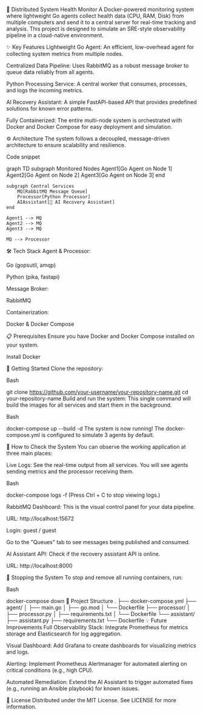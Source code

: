 🚀 Distributed System Health Monitor
A Docker-powered monitoring system where lightweight Go agents collect health data (CPU, RAM, Disk) from multiple computers and send it to a central server for real-time tracking and analysis. This project is designed to simulate an SRE-style observability pipeline in a cloud-native environment.

✨ Key Features
Lightweight Go Agent: An efficient, low-overhead agent for collecting system metrics from multiple nodes.

Centralized Data Pipeline: Uses RabbitMQ as a robust message broker to queue data reliably from all agents.

Python Processing Service: A central worker that consumes, processes, and logs the incoming metrics.

AI Recovery Assistant: A simple FastAPI-based API that provides predefined solutions for known error patterns.

Fully Containerized: The entire multi-node system is orchestrated with Docker and Docker Compose for easy deployment and simulation.

⚙️ Architecture
The system follows a decoupled, message-driven architecture to ensure scalability and resilience.

Code snippet

graph TD
    subgraph Monitored Nodes
        Agent1[Go Agent on Node 1]
        Agent2[Go Agent on Node 2]
        Agent3[Go Agent on Node 3]
    end

    subgraph Central Services
        MQ[RabbitMQ Message Queue]
        Processor[Python Processor]
        AIAssistant[🤖 AI Recovery Assistant]
    end

    Agent1 --> MQ
    Agent2 --> MQ
    Agent3 --> MQ

    MQ --> Processor
🛠️ Tech Stack
Agent & Processor:

Go (gopsutil, amqp)

Python (pika, fastapi)

Message Broker:

RabbitMQ

Containerization:

Docker & Docker Compose

📋 Prerequisites
Ensure you have Docker and Docker Compose installed on your system.

Install Docker

🚀 Getting Started
Clone the repository:

Bash

git clone https://github.com/your-username/your-repository-name.git
cd your-repository-name
Build and run the system:
This single command will build the images for all services and start them in the background.

Bash

docker-compose up --build -d
The system is now running! The docker-compose.yml is configured to simulate 3 agents by default.

🔬 How to Check the System
You can observe the working application at three main places:

Live Logs:
See the real-time output from all services. You will see agents sending metrics and the processor receiving them.

Bash

docker-compose logs -f
(Press Ctrl + C to stop viewing logs.)

RabbitMQ Dashboard:
This is the visual control panel for your data pipeline.

URL: http://localhost:15672

Login: guest / guest

Go to the "Queues" tab to see messages being published and consumed.

AI Assistant API:
Check if the recovery assistant API is online.

URL: http://localhost:8000

🛑 Stopping the System
To stop and remove all running containers, run:

Bash

docker-compose down
📁 Project Structure
.
├── docker-compose.yml
├── agent/
│   ├── main.go
│   ├── go.mod
│   └── Dockerfile
├── processor/
│   ├── processor.py
│   ├── requirements.txt
│   └── Dockerfile
└── assistant/
    ├── assistant.py
    ├── requirements.txt
    └── Dockerfile
💡 Future Improvements
Full Observability Stack: Integrate Prometheus for metrics storage and Elasticsearch for log aggregation.

Visual Dashboard: Add Grafana to create dashboards for visualizing metrics and logs.

Alerting: Implement Prometheus Alertmanager for automated alerting on critical conditions (e.g., high CPU).

Automated Remediation: Extend the AI Assistant to trigger automated fixes (e.g., running an Ansible playbook) for known issues.

📄 License
Distributed under the MIT License. See LICENSE for more information.
